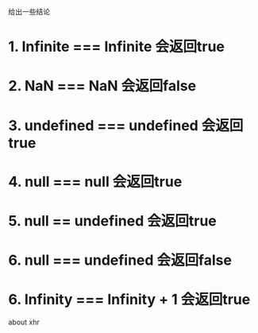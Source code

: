 给出一些结论

# 1. Infinite === Infinite 会返回true

# 2. NaN === NaN 会返回false

# 3. undefined === undefined 会返回true

# 4. null === null 会返回true

# 5. null == undefined 会返回true

# 6. null === undefined 会返回false

# 6. Infinity === Infinity + 1 会返回true

about xhr

<code>

</code>
